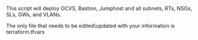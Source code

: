 This script will deploy OCVS, Bastion, Jumphost and all subnets, RTs, NSGs, SLs, GWs, and VLANs.

The only file that needs to be edited\updated with your information is terraform.tfvars
